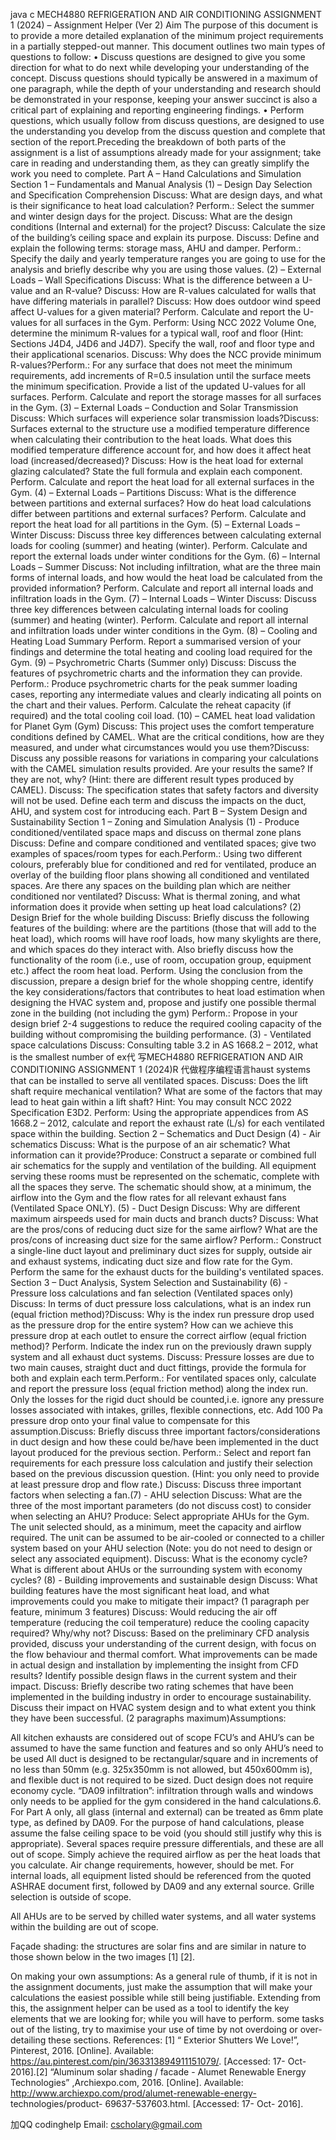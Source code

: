 java c MECH4880 REFRIGERATION AND AIR CONDITIONING ASSIGNMENT 1 (2024) – Assignment Helper (Ver 2) Aim The purpose of this document is to provide a more detailed explanation of the minimum project requirements in a partially stepped-out manner. This document outlines two main types of questions to follow: • Discuss questions are designed to give you some direction for what to do next while developing your understanding of the concept. Discuss questions should typically be answered in a maximum of one paragraph, while the depth of your understanding and research should be demonstrated in your response, keeping your answer succinct is also a critical part of explaining and reporting engineering findings. • Perform questions, which usually follow from discuss questions, are designed to use the understanding you develop from the discuss question and complete that section of the report.Preceding the breakdown of both parts of the assignment is a list of assumptions already made for your assignment; take care in reading and understanding them, as they can greatly simplify the work you need to complete. Part A – Hand Calculations and Simulation Section 1 – Fundamentals and Manual Analysis (1) – Design Day Selection and Specification Comprehension Discuss: What are design days, and what is their significance to heat load calculation? Perform.: Select the summer and winter design days for the project. Discuss: What are the design conditions (Internal and external) for the project? Discuss: Calculate the size of the building’s ceiling space and explain its purpose. Discuss: Define and explain the following terms: storage mass, AHU and damper. Perform.: Specify the daily and yearly temperature ranges you are going to use for the analysis and briefly describe why you are using those values. (2) – External Loads – Wall Specifications Discuss: What is the difference between a U-value and an R-value? Discuss: How are R-values calculated for walls that have differing materials in parallel? Discuss: How does outdoor wind speed affect U-values for a given material? Perform. Calculate and report the U-values for all surfaces in the Gym. Perform: Using NCC 2022 Volume One, determine the minimum R-values for a typical wall, roof and floor (Hint: Sections J4D4, J4D6 and J4D7). Specify the wall, roof and floor type and their applicational scenarios. Discuss: Why does the NCC provide minimum R-values?Perform.: For any surface that does not meet the minimum requirements, add increments of R=0.5 insulation until the surface meets the minimum specification. Provide a list of the updated U-values for all surfaces. Perform. Calculate and report the storage masses for all surfaces in the Gym. (3) – External Loads – Conduction and Solar Transmission Discuss: Which surfaces will experience solar transmission loads?Discuss: Surfaces external to the structure use a modified temperature difference when calculating their contribution to the heat loads. What does this modified temperature difference account for, and how does it affect heat load (increased/decreased)? Discuss: How is the heat load for external glazing calculated? State the full formula and explain each component. Perform. Calculate and report the heat load for all external surfaces in the Gym. (4) – External Loads – Partitions Discuss: What is the difference between partitions and external surfaces? How do heat load calculations differ between partitions and external surfaces? Perform. Calculate and report the heat load for all partitions in the Gym. (5) – External Loads – Winter Discuss: Discuss three key differences between calculating external loads for cooling (summer) and heating (winter). Perform. Calculate and report the external loads under winter conditions for the Gym. (6) – Internal Loads – Summer Discuss: Not including infiltration, what are the three main forms of internal loads, and how would the heat load be calculated from the provided information? Perform. Calculate and report all internal loads and infiltration loads in the Gym. (7) – Internal Loads – Winter Discuss: Discuss three key differences between calculating internal loads for cooling (summer) and heating (winter). Perform. Calculate and report all internal and infiltration loads under winter conditions in the Gym. (8) – Cooling and Heating Load Summary Perform. Report a summarised version of your findings and determine the total heating and cooling load required for the Gym. (9) – Psychrometric Charts (Summer only) Discuss: Discuss the features of psychrometric charts and the information they can provide. Perform.: Produce psychrometric charts for the peak summer loading cases, reporting any intermediate values and clearly indicating all points on the chart and their values. Perform. Calculate the reheat capacity (if required) and the total cooling coil load. (10) – CAMEL heat load validation for Planet Gym (Gym) Discuss: This project uses the comfort temperature conditions defined by CAMEL. What are the critical conditions, how are they measured, and under what circumstances would you use them?Discuss: Discuss any possible reasons for variations in comparing your calculations with the CAMEL simulation results provided. Are your results the same? If they are not, why? (Hint: there are different result types produced by CAMEL). Discuss: The specification states that safety factors and diversity will not be used. Define each term and discuss the impacts on the duct, AHU, and system cost for introducing each. Part B – System Design and Sustainability Section 1 – Zoning and Simulation Analysis (1) - Produce conditioned/ventilated space maps and discuss on thermal zone plans Discuss: Define and compare conditioned and ventilated spaces; give two examples of spaces/room types for each.Perform.: Using two different colours, preferably blue for conditioned and red for ventilated, produce an overlay of the building floor plans showing all conditioned and ventilated spaces. Are there any spaces on the building plan which are neither conditioned nor ventilated? Discuss: What is thermal zoning, and what information does it provide when setting up heat load calculations? (2) Design Brief for the whole building Discuss: Briefly discuss the following features of the building: where are the partitions (those that will add to the heat load), which rooms will have roof loads, how many skylights are there, and which spaces do they interact with. Also briefly discuss how the functionality of the room (i.e., use of room, occupation group, equipment etc.) affect the room heat load. Perform. Using the conclusion from the discussion, prepare a design brief for the whole shopping centre, identify the key considerations/factors that contributes to heat load estimation when designing the HVAC system and, propose and justify one possible thermal zone in the building (not including the gym) Perform.: Propose in your design brief 2-4 suggestions to reduce the required cooling capacity of the building without compromising the building performance. (3) - Ventilated space calculations Discuss: Consulting table 3.2 in AS 1668.2 – 2012, what is the smallest number of ex代 写MECH4880 REFRIGERATION AND AIR CONDITIONING ASSIGNMENT 1 (2024)R 代做程序编程语言haust systems that can be installed to serve all ventilated spaces. Discuss: Does the lift shaft require mechanical ventilation? What are some of the factors that may lead to heat gain within a lift shaft? Hint: You may consult NCC 2022 Specification E3D2. Perform: Using the appropriate appendices from AS 1668.2 – 2012, calculate and report the exhaust rate (L/s) for each ventilated space within the building. Section 2 – Schematics and Duct Design (4) - Air schematics Discuss: What is the purpose of an air schematic? What information can it provide?Produce: Construct a separate or combined full air schematics for the supply and ventilation of the building. All equipment serving these rooms must be represented on the schematic, complete with all the spaces they serve. The schematic should show, at a minimum, the airflow into the Gym and the flow rates for all relevant exhaust fans (Ventilated Space ONLY). (5) - Duct Design Discuss: Why are different maximum airspeeds used for main ducts and branch ducts? Discuss: What are the pros/cons of reducing duct size for the same airflow? What are the pros/cons of increasing duct size for the same airflow? Perform.: Construct a single-line duct layout and preliminary duct sizes for supply, outside air and exhaust systems, indicating duct size and flow rate for the Gym. Perform the same for the exhaust ducts for the building's ventilated spaces. Section 3 – Duct Analysis, System Selection and Sustainability (6) - Pressure loss calculations and fan selection (Ventilated spaces only) Discuss: In terms of duct pressure loss calculations, what is an index run (equal friction method)?Discuss: Why is the index run pressure drop used as the pressure drop for the entire system? How can we achieve this pressure drop at each outlet to ensure the correct airflow (equal friction method)? Perform. Indicate the index run on the previously drawn supply system and all exhaust duct systems. Discuss: Pressure losses are due to two main causes, straight duct and duct fittings, provide the formula for both and explain each term.Perform.: For ventilated spaces only, calculate and report the pressure loss (equal friction method) along the index run. Only the losses for the rigid duct should be counted,i.e. ignore any pressure losses associated with intakes, grilles, flexible connections, etc. Add 100 Pa pressure drop onto your final value to compensate for this assumption.Discuss: Briefly discuss three important factors/considerations in duct design and how these could be/have been implemented in the duct layout produced for the previous section. Perform.: Select and report fan requirements for each pressure loss calculation and justify their selection based on the previous discussion question. (Hint: you only need to provide at least pressure drop and flow rate.) Discuss: Discuss three important factors when selecting a fan.(7) - AHU selection Discuss: What are the three of the most important parameters (do not discuss cost) to consider when selecting an AHU? Produce: Select appropriate AHUs for the Gym. The unit selected should, as a minimum, meet the capacity and airflow required. The unit can be assumed to be air-cooled or connected to a chiller system based on your AHU selection (Note: you do not need to design or select any associated equipment). Discuss: What is the economy cycle? What is different about AHUs or the surrounding system with economy cycles? (8) - Building improvements and sustainable design Discuss: What building features have the most significant heat load, and what improvements could you make to mitigate their impact? (1 paragraph per feature, minimum 3 features) Discuss: Would reducing the air off temperature (reducing the coil temperature) reduce the cooling capacity required? Why/why not? Discuss: Based on the preliminary CFD analysis provided, discuss your understanding of the current design, with focus on the flow behaviour and thermal comfort. What improvements can be made in actual design and installation by implementing the insight from CFD results? Identify possible design flaws in the current system and their impact. Discuss: Briefly describe two rating schemes that have been implemented in the building industry in order to encourage sustainability. Discuss their impact on HVAC system design and to what extent you think they have been successful. (2 paragraphs maximum)Assumptions:

  All kitchen   exhausts   are   considered   out   of   scope
  FCU’s and   AHU’s   can be   assumed   to   have   the   same   function   and   features   and   so   only   AHU’s   need   to be used
  All      duct      is      designed      to      be      rectangular/square      and      in      increments      of      no      less      than      50mm      (e.g.   325x350mm   is   not   allowed, but   450x600mm   is), and   flexible   duct   is   not   required   to   be   sized.
    Duct design does not require economy cycle.
  “DA09   infiltration”:   infiltration   through   walls   and   windows   only   needs   to   be   applied   for   the   gym   considered in the hand calculations.6.       For   Part   A   only, all   glass   (internal   and   external) can   be   treated   as   6mm   plate   type, as   defined   by   DA09.
  For   the   purpose   of hand   calculations,   please   assume   the   false   ceiling   space   to   be   void   (you   should   still   justify why this is appropriate).
    Several   spaces   require   pressure   differentials,   and   these   are   all   out   of   scope.   Simply   achieve   the required   airflow   as per the heat   loads that you   calculate.   Air   change requirements,   however,   should   be   met.
  For   internal   loads,   all   equipment   listed   should   be   referenced   from   the   quoted   ASHRAE   document   first, followed   by   DA09 and   any   external   source.
Grille selection is outside of scope.

All AHUs are to be served by chilled water systems, and all water systems within the building are out of scope.

Façade shading: the structures are solar fins and are similar in nature to those shown below in the two images [1] [2].

On making your own assumptions: As a general rule of thumb, if it is not in the assignment documents, just make the assumption that will make your calculations the easiest possible while still being justifiable. Extending from this, the assignment helper can be used as a tool to identify the key elements that we are looking for; while you will have to perform. some tasks out of the listing, try to maximise your use of time by not overdoing or over-detailing these sections. References: [1] “ Exterior Shutters We Love!”, Pinterest, 2016. [Online]. Available: https://au.pinterest.com/pin/363313894911151079/. [Accessed: 17- Oct- 2016].[2] “Aluminum solar shading / facade - Alumet Renewable Energy Technologies” ,Archiexpo.com, 2016. [Online]. Available: http://www.archiexpo.com/prod/alumet-renewable-energy- technologies/product- 69637-537603.html. [Accessed: 17- Oct- 2016].

加QQ codinghelp Email: cscholary@gmail.com

